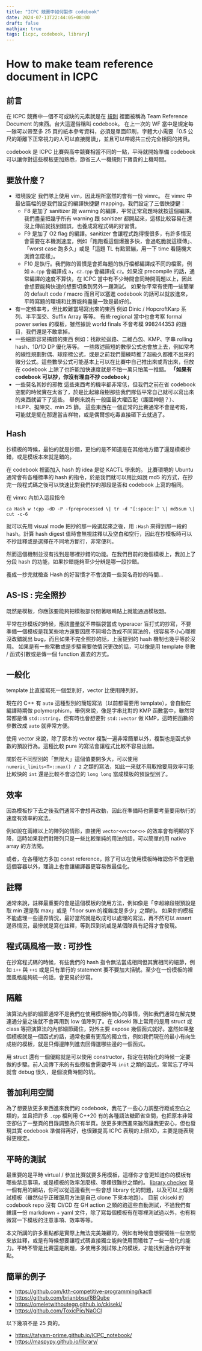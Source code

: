 ```yaml
---
title: "ICPC 競賽中如何製作 codebook"
date: 2024-07-13T22:44:05+08:00
draft: false
mathjax: true
tags: [icpc, codebook, library]
---
```


# How to make team reference document in ICPC

## 前言
在 ICPC 競賽中一個不可或缺的元素就是在 [規則](https://icpc.global/worldfinals/rules) 裡面被稱為 Team Reference Document 的東西。台大這邊俗稱叫 codebook。
在上一次的 WF 當中是規定每一隊可以帶至多 25 頁的紙本參考資料，必須是單面印刷，字體大小需要「0.5 公尺的距離下正常視力的人可以直接閱讀」，並且可以帶總共三份完全相同的拷貝。

codebook 是 ICPC 比賽與高中競賽相當不同的一點，平時就開始準備 codebook 可以讓你對這些模板更加熟悉，節省三人一機規則下寶貴的上機時間。

## 要放什麼？
- 環境設定
    我們隊上使用 vim，因此理所當然的會有一份 vimrc。
    在 vimrc 中最佔篇幅的是我們設定的編譯快捷鍵 mapping，我們設定了三個快捷鍵：
    - F8 是加了 sanitizer 跟 warning 的編譯，平常正常寫題時就按這個編譯。我們盡量把幾乎所有 warning 跟 sanitizer 都開起來，這樣比較容易在還沒上傳前就找到錯誤，也養成寫程式碼的好習慣。
    - F9 是加了 O2 flag 的編譯。sanitizer 會讓程式跑得慢很多，有許多情況會需要在本機測速度，例如「跑跑看這個爆搜多快，會過乾脆就這樣傳」、「worst case 跑多久」或是「這題 TL 有點緊繃，用一下 time 看隨機大測資怎麼樣」。
    - F10 是執行。我們隊的習慣是會把每題的執行檔都編譯成不同的檔案，例如 `a.cpp` 會編譯成 `a`，`c2.cpp` 會編譯成 `c2`。如果沒 precompile 的話，通常編譯的速度不算快，在 ICPC 當中有不少時間會同時開兩題以上，因此會想要能夠快速的想要切換到另外一題測試。
    如果你平常有使用一些簡單的 default code / macro 而且可以塞進 codebook 的話可以就放進來，平時寫題的環境和比賽能夠盡量一致是最好的。
- 有一定頻率考，但比較難當場寫出來的東西
    例如 Dinic / HopcroftKarp 系列、半平面交、Suffix Array 等等。
    有些 regional 當中也會考察 formal power series 的模板，雖然據說 world finals 不會考模 998244353 的題目，我們還是不敢拿掉。
- 一些細節容易搞錯的東西
    例如：找歐拉迴路、二維凸包、KMP、字串 rolling hash、1D/1D DP 優化等等。
    一些敘述簡短的數學公式也會放上去，例如常考的線性規劃對偶、球座標公式，或是之前我們團練時推了超級久都推不出來的微分公式。這些數學公式可能基本上可以在比賽中自己推出來或背出來，但放在 codebook 上除了也許能加快速度就是不怕一萬只怕萬一推錯。
    **「如果有 codebook 可以抄，你沒有理由不抄 codebook」**
- 一些莫名其妙的邪教
    這些東西考的機率都非常低，但我們之前在省 codebook 空間的時候實在太省了，於是比起線段樹那些我們隊伍平常自己就可以寫出來的東西就留下了這些。
    舉例來說有一般圖最大權匹配（護國神題？）、HLPP、擬陣交、min 25 篩。
    這些東西在一個正常的比賽通常不會是考點，可能就是擺在那邊當吉祥物，或是偶爾想吃毒直接砸下去就過了。

## Hash
抄模板的時候，最怕的就是抄錯，更怕的是不知道是在其他地方錯了還是模板抄錯，或是模板本來就是錯的。

在 codebook 裡面加入 hash 的 idea 是從 KACTL 學來的。
比賽環境的 Ubuntu 通常會有各種標準的 hash 的指令，於是我們就可以用比如說 md5 的方式，在抄完一段程式碼之後可以快速比對我們抄的那段是否和 codebook 上寫的相同。

在 vimrc 內加入這段指令
```vim
ca Hash w !cpp -dD -P -fpreprocessed \| tr -d "[:space:]" \| md5sum \| cut -c-6
```
就可以先用 visual mode 把抄的那一段選起來之後，用 `:Hash` 來得到那一段的 hash。計算 hash digest 值時會無視註釋以及空白和空行，因此在抄模板時可以不抄註釋或是選擇在不同地方斷行，非常便利。

然而這個機制並沒有找到是哪裡抄錯的功能。在我們目前的幾個模板上，我加上了分段 hash 的功能，如果抄錯能夠至少分辨是哪一段抄錯。

養成一抄完就檢查 Hash 的好習慣才不會浪費一些莫名奇妙的時間...

## AS-IS : 完全照抄
既然是模板，你應該要能夠把模板部份閉著眼睛貼上就能通過模板題。

平常在抄模板的時候，應該盡量就不帶腦袋當成 typeracer 盲打式的抄寫，不要準備一個模板是我某些地方還要因應不同場合改成不同寫法的，很容易不小心哪裡沒改錯就出 bug，而且如果不完全照抄的話，上面提到的 hash 機制也幾乎等於沒用。
如果是有一些常數或是步驟需要依情況更改的話，可以像是用 template 參數 / 函式引數或是傳一個 function 進去的方式。

## 一般化
template 比直接寫死一個型別好，vector 比使用陣列好。

現在的 C++ 有 `auto` 這種型別的簡短寫法（以前都需要用 template），會自動在編譯時期做 polymorphism，舉例來說，像是字串比對的 KMP 函數當中，雖然常常都是傳 `std::string`，但有時也會想要對 `std::vector` 做 KMP，這時把函數的參數改成 `auto` 就非常方便。

使用 vector 來說，除了原本的 vector 複製一遍非常簡單以外，複製也是函式參數的預設行為。這種比較 pure 的寫法會讓程式比較不容易出錯。

關於在不同型別的「無限大」這個值要開多大，可以使用 `numeric_limits<T>::max() / 2` 之類的寫法，如此一來就不用取捨要用效率可能比較快的 `int` 還是比較不會溢位的 `long long` 當成模板的預設型別了。

## 效率

因為模板抄下去之後我們通常不會想再改動，因此在準備時也需要考量要用執行的速度有效率的寫法。

例如說在兩維以上的陣列的情形，直接用 `vector<vector<>>` 的效率會有明顯的下降，這時如果我們對陣列只是一些比較單純的用法的話，可以簡單的用 native array 的方法開。

或者，在各種地方多加 const reference，除了可以在使用模板時確認你不會更動這個容器以外，理論上也會讓編譯器更容易做最佳化。

## 註釋
通常來說，註釋最重要的會是這個模板的使用方法，例如像是「李超線段樹預設是取 min 還是取 max」或是「floor sum 的複雜度是多少」之類的。
如果你的模板不能處理一些邊界情況，最好當然就是改成可以處理的寫法，再不然可以 assert 邊界情況，最慘就是寫在註釋，等到踩到坑或是某個隊員有記得才會發現。

## 程式碼風格一致 : 可抄性
在抄寫程式碼的時候，有些我們的 hash 指令無法當成相同但其實相同的細節，例如 `i++` 與 `++i` 或是只有單行的 statement 要不要加大括號。至少在一份模板的裡面風格能夠統一的話，會更易於抄寫。

## 隔離
演算法內部的細節通常不是我們在使用模板時關心的事情，例如我們通常在解完雙連通分量之後就不會再用到 low 值陣列了。在 ckiseki 隊上常用的是用 struct 或 class 等把演算法的內部細節藏住，對外主要 expose 幾個函式就好。當然如果整個模板就是一個函式的話，通常也擁有更高的獨立性，例如我們現在的最小有向生成樹的模板，就是只傳邊陣列進去回傳選哪些邊的一個函式。

用 struct 還有一個優點就是可以使用 constructor，指定在初始化的時候一定要做的步驟。前人流傳下來的有些模板會需要呼叫 `init` 之類的函式，常常忘了呼叫就會 debug 很久，是個浪費時間的坑。

## 善加利用空間
為了想要放更多東西進來我們的 codebook，我花了一些心力調整行距或空白之類的，並且把許多 `.cpp` 檔利用 C++20 有的各種語法糖節省空間，也把原本非常空卻佔了一整頁的目錄調整為只有半頁。放更多東西進來雖然讓我更安心，但也發現其實 codebook 準備得再好，也很難提高 ICPC 表現的上限XD，主要是能表現得更穩定。

## 平時的測試
最重要的是平時 virtual / 參加比賽就要多用模板，這樣你才會更知道你的模板有哪些禁忌事項，或是模板的效率怎麼樣、哪裡很難抄之類的。
[library checker](https://judge.yosupo.jp/) 是一個有用的網站，你可以從這邊看到一些會想 library 化的問題，以及可以上傳測試模板（雖然似乎正確服用方法是自己 clone 下來本地跑）。
目前 ckiseki 的 codebook repo 沒有 CI/CD 在 GH action 之類的跑這些自動測試，不過我們有維護一份 markdown + yaml 文件，除了寫每個模板有在哪裡測試過以外，也有稍微寫一下模板的注意事項、效率等等。

本文所講的許多重點都是實際上無法完美兼顧的，例如有時候會想要犧牲一些空間來放註釋，或是有時候想要讓程式碼直接獨立能夠使用而犧牲了一些一般化的能力。平時不管是比賽還是刷題，多使用多測試隊上的模板，才能找到適合的平衡點。

## 簡單的例子

- https://github.com/kth-competitive-programming/kactl
- https://github.com/brianbbsu/8BQube
- https://omeletwithoutegg.github.io/ckiseki/
- https://github.com/ToxicPie/NaOCl

以下幾項不是 25 頁的。
- https://tatyam-prime.github.io/ICPC_notebook/
- https://maspypy.github.io/library/

